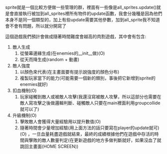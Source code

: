 sprite就是一個比較方便做一些管理的群，裡面有一些像是all_sprites.update()就是會直接執行被加到all_sprites裡所有物件的update函數，我會分幾種是因為他們本身不是同一個類型的，加上有些update需要其他參數，加到all_sprite我不知道會不會有問題，所以就分開寫了

這個遊戲我們預計會做成隨著時間難度會越高的肉割遊戲，其中會有包含:
1. 敵人生成
    1. 從螢幕邊緣生成(在enemies的__init__做)(O)
    2. 從天而降生成(random + 動畫)
2. 敵人強度
    1. 以顏色來代表(在主畫面要有提示說強度的顏色分布)
    2. 複製玩家當下的能力(可能需要一個新的類別，事後把它新增到sprite的enemies就好)
3. 扣血機制(O)
    1. 玩家碰觸到敵人或被敵人攻擊(我還沒寫被敵人攻擊，所以這部分也需要在敵人寫攻擊之後做邏輯判斷、碰觸敵人只要在main裡面利用groupcollide就可以了)
4. 升級機制(O)
    1. 擊敗敵人會獲得大量經驗用以提升數值(O)
    2. 隨著時間會少量增加經驗(用上面方法的話只要寫在player的update就可)(O)
，一旦血量耗盡遊戲就結束，最終的成績根據他們在遊戲中存活的時間與擊敗的敵人數量判定(在更新遊戲的地方多做判斷就好，如果沒血了就跳回主畫面(HOME SCREEN))